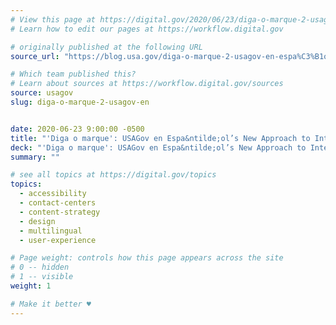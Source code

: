 ```yaml
---
# View this page at https://digital.gov/2020/06/23/diga-o-marque-2-usagov-en
# Learn how to edit our pages at https://workflow.digital.gov

# originally published at the following URL
source_url: "https://blog.usa.gov/diga-o-marque-2-usagov-en-espa%C3%B1ols-new-approach-to-interactive-voice-response"

# Which team published this?
# Learn about sources at https://workflow.digital.gov/sources
source: usagov
slug: diga-o-marque-2-usagov-en


date: 2020-06-23 9:00:00 -0500
title: "'Diga o marque': USAGov en Espa&ntilde;ol’s New Approach to Interactive Voice Response"
deck: "'Diga o marque': USAGov en Espa&ntilde;ol’s New Approach to Interactive Voice Response;— USAGov receives and responds to questions directly from the public in many ways: through social media, on page surveys on USA.gov and USAGov en Espa&ntilde;ol, and through chats and calls. One powerful tool in the USAGov toolbelt is our interactive voice response (IVR) system in both English and Spanish through the USAGov Contact Center."
summary: ""

# see all topics at https://digital.gov/topics
topics: 
  - accessibility
  - contact-centers
  - content-strategy
  - design
  - multilingual
  - user-experience

# Page weight: controls how this page appears across the site
# 0 -- hidden
# 1 -- visible
weight: 1

# Make it better ♥
---
```

